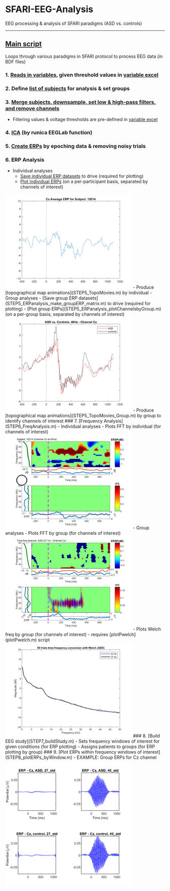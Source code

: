 # SFARI-EEG-Analysis
EEG processing & analysis of SFARI paradigms (ASD vs. controls)
***
## [Main script](Processing_EEGdata_template.m)
Loops through various paradigms in SFARI protocol to process EEG data (in BDF files)

### 1.  [Reads in variables](set_variables.m), given threshold values in [variable excel](variables_per_paradigm.xlsx)
### 2.  Define [list of subjects](define_subjects.m) for analysis & set groups
### 3.  [Merge subjects, downsample, set low & high-pass filters, and remove channels](STEP1_2_Merge_RejectChan.m) 
- Filtering values & voltage thresholds are pre-defined in [variable excel](variables_per_paradigm.xlsx)
### 4.  [ICA](STEP3_ICA.m) (by runica EEGLab function)
### 5.  [Create ERPs](STEP4_EPOCHING.m) by epoching data & removing noisy trials
### 6.  ERP Analysis
- Individual analyses
  - [Save individual ERP datasets](STEP5_ERPanalysis_createERPdatasets.m) to drive (required for plotting)
  - [Plot individual ERPs](STEP5_ERPanalysis_plotChannelsbyIndividual.m) (on a per-participant basis, separated by channels of interest)
 <img src="ERPs_Cz_40Hz_std_10214.png" width="400"> 
  - Produce [topographical map animations](STEP5_TopoMovies.m) by individual
- Group analyses
  - [Save group ERP datasets](STEP5_ERPanalysis_make_groupERP_matrix.m) to drive (required for plotting)
  - [Plot group ERPs](STEP5_ERPanalysis_plotChannelsbyGroup.m) (on a per-group basis, separated by channels of interest)
 <img src="ASDvsControls_40Hz_Cz.png" width="400"> 
  - Produce [topographical map animations](STEP5_TopoMovies_Group.m) by group to identify channels of interest
### 7.  [Frequency Analysis](STEP6_FreqAnalysis.m)
- Individual analyses
  - Plots FFT by individual (for channels of interest)
<img src="freq-time_Cz_40Hz_std_10214.png" width="400"> 
- Group analyses 
  - Plots FFT by group (for channels of interest)
  <img src="freq-time-analysis_27Hz_ASD_Cz.png" width="400"> 
  - Plots Welch freq by group (for channels of interest) - requires [plotPwelch](plotPwelch.m) script
  <img src="freq-time-WELCH_ASD_Cz.png" width="400"> 
### 8.  [Build EEG study](STEP7_buildStudy.m)
- Sets frequency windows of interest for given conditions (for ERP plotting)
- Assigns patients to groups (for ERP plotting by group)
### 9.  [Plot ERPs within frequency windows of interest](STEP8_plotERPs_byWindow.m)
- EXAMPLE: Group ERPs for Cz channel
<img src="ERP_Cz.png" width="400"> 
